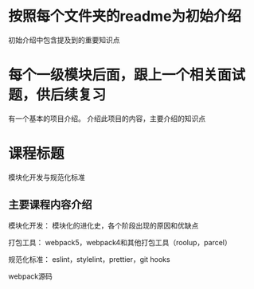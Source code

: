 # 按照每个文件夹的readme为初始介绍
  初始介绍中包含提及到的重要知识点

# 每个一级模块后面，跟上一个相关面试题，供后续复习

有一个基本的项目介绍。
介绍此项目的内容，主要介绍的知识点


# 课程标题
模块化开发与规范化标准

## 主要课程内容介绍
模块化开发：
模块化的进化史，各个阶段出现的原因和优缺点

打包工具：
webpack5，webpack4和其他打包工具（roolup，parcel）

规范化标准：
eslint，stylelint，prettier，git hooks

webpack源码